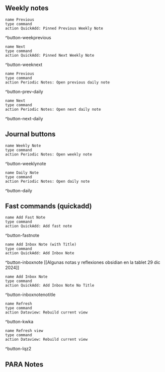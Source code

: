 ## Weekly notes

```button
name Previous
type command
action QuickAdd: Pinned Previous Weekly Note
```
^button-weekprevious

```button
name Next
type command
action QuickAdd: Pinned Next Weekly Note
```
^button-weeknext

```button
name Previous
type command
action Periodic Notes: Open previous daily note
```
^button-prev-daily

```button
name Next
type command
action Periodic Notes: Open next daily note
```
^button-next-daily

## Journal buttons
```button
name Weekly Note
type command
action Periodic Notes: Open weekly note
```
^button-weeklynote

```button
name Daily Note
type command
action Periodic Notes: Open daily note
```
^button-daily

## Fast commands (quickadd)

```button
name Add Fast Note
type command
action QuickAdd: Add fast note
```
^button-fastnote

```button
name Add Inbox Note (with Title)
type command
action QuickAdd: Add Inbox Note
```
^button-inboxnote
[[Algunas notas y reflexiones obsidian en la tablet 29 dic 2024]]
```button
name Add Inbox Note
type command
action QuickAdd: Add Inbox Note No Title
```
^button-inboxnotenotitle

```button
name Refresh
type command
action Dataview: Rebuild current view
```
^button-kwka

```button
name Refresh view
type command
action Dataview: Rebuild current view
```
^button-lqz2

## PARA Notes

